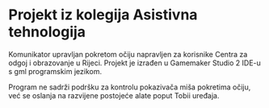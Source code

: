 # Projekt iz kolegija Asistivna tehnologija
Komunikator upravljan pokretom očiju napravljen za korisnike Centra za odgoj i obrazovanje u Rijeci.
Projekt je izrađen u Gamemaker Studio 2 IDE-u s gml programskim jezikom.

Program ne sadrži podršku za kontrolu pokazivača miša pokretima očiju, već se oslanja na razvijene postojeće alate poput Tobii uređaja.

